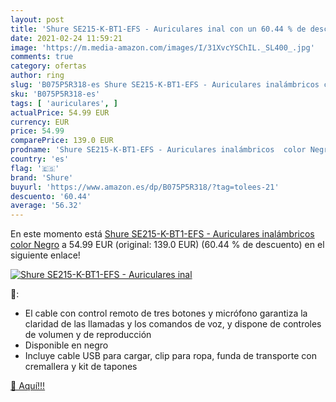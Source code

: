 ```yaml
---
layout: post
title: 'Shure SE215-K-BT1-EFS - Auriculares inal con un 60.44 % de descuento'
date: 2021-02-24 11:59:21
image: 'https://m.media-amazon.com/images/I/31XvcYSChIL._SL400_.jpg'
comments: true
category: ofertas
author: ring
slug: 'B075P5R318-es Shure SE215-K-BT1-EFS - Auriculares inalámbricos color Negro'
sku: 'B075P5R318-es'
tags: [ 'auriculares', ]
actualPrice: 54.99 EUR
currency: EUR
price: 54.99
comparePrice: 139.0 EUR
prodname: 'Shure SE215-K-BT1-EFS - Auriculares inalámbricos  color Negro'
country: 'es'
flag: '🇪🇸'
brand: 'Shure'
buyurl: 'https://www.amazon.es/dp/B075P5R318/?tag=tolees-21'
descuento: '60.44'
average: '56.32'
---
```


En este momento está [Shure SE215-K-BT1-EFS - Auriculares inalámbricos  color Negro](https://www.amazon.es/dp/B075P5R318/?tag=tolees-21) a 54.99 EUR (original: 139.0 EUR) (60.44 %  de descuento) en el siguiente enlace!

[![Shure SE215-K-BT1-EFS - Auriculares inal](https://m.media-amazon.com/images/I/31XvcYSChIL._SL400_.jpg)](https://www.amazon.es/dp/B075P5R318/?tag=tolees-21)

🔎:

- El cable con control remoto de tres botones y micrófono garantiza la claridad de las llamadas y los comandos de voz, y dispone de controles de volumen y de reproducción
- Disponible en negro
- Incluye cable USB para cargar, clip para ropa, funda de transporte con cremallera y kit de tapones

[🛒 Aquí!!!](https://www.amazon.es/dp/B075P5R318/?tag=tolees-21)
